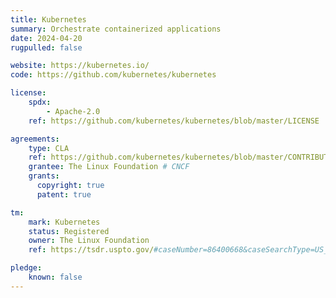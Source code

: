 ```yaml
---
title: Kubernetes
summary: Orchestrate containerized applications
date: 2024-04-20
rugpulled: false

website: https://kubernetes.io/
code: https://github.com/kubernetes/kubernetes

license:
    spdx:
        - Apache-2.0
    ref: https://github.com/kubernetes/kubernetes/blob/master/LICENSE

agreements:
    type: CLA
    ref: https://github.com/kubernetes/kubernetes/blob/master/CONTRIBUTING.md
    grantee: The Linux Foundation # CNCF
    grants:
      copyright: true
      patent: true

tm:
    mark: Kubernetes
    status: Registered
    owner: The Linux Foundation
    ref: https://tsdr.uspto.gov/#caseNumber=86400668&caseSearchType=US_APPLICATION&caseType=DEFAULT&searchType=statusSearch

pledge:
    known: false
---
```

